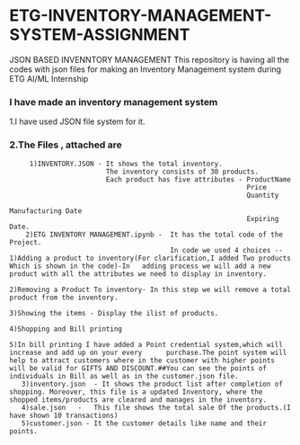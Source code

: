 # ETG-INVENTORY-MANAGEMENT-SYSTEM-ASSIGNMENT
JSON BASED INVENNTORY MANAGEMENT
This repository is having all the codes with json files for making an Inventory Management system during ETG AI/ML Internship

### I have made an inventory management system
1.I have used JSON file system for it.
### 2.The Files , attached are
         1)INVENTORY.JSON - It shows the total inventory.
                            The inventory consists of 30 products.
                            Each product has five attributes - ProductName
                                                               Price
                                                               Quantity
                                                               Manufacturing Date
                                                               Expiring Date.                
        2)ETG INVENTORY MANAGEMENT.ipynb -  It has the total code of the Project.
                                            In code we used 4 choices -- 1)Adding a product to inventory(For clarification,I added Two products Which is shown in the code)-In   adding process we will add a new product with all the attributes we need to display in inventory.
                                                                         2)Removing a Product To inventory- In this step we will remove a total product from the inventory.
                                                                         3)Showing the items - Display the ilist of products.
                                                                         4)Shopping and Bill printing
                                                                         5)In bill printing I have added a Point credential system,which will increase and add up on your every      purchase.The point system will help to attract customers where in the customer with higher points will be valid for GIFTS AND DISCOUNT.##You can see the points of individuals in Bill as well as in the customer.json file.
       3)inventory.json  - It shows the product list after completion of shopping. Moreover, this file is a updated Inventory, where the shopped items/products are cleared and manages in the inventory.
       4)sale.json   -   This file shows the total sale Of the products.(I have shown 10 transactions)
       5)customer.json - It the customer details like name and their points.
